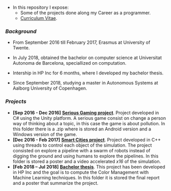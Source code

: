 
- In this repository I expose:
  - Some of the projects done along my Career as a programmer. 
  - [Curriculum Vitae](https://github.com/jordigc2/My-projects/blob/master/Curr%C3%ADculum.pdf).
  
### *Background*
- From September 2016 till February 2017, Erasmus at University of Twente.
- In July 2018, obtained the bachelor on computer science at Universitat Autonoma de Barcelona, speciallized on computation. 
- Intership in HP Inc for 6 months, where I developed my bachelor thesis.

- Since September 2018, studying a master in Autonomous Systems at Aalborg University of Copenhagen.

### *Projects*
- **\[Sep 2016 - Dec 2016]** [**Serious Gaming project**](https://github.com/jordigc2/My-projects/tree/master/Serious%20Gaming). Project developed in C# using the Unity platform. A serious game consist on change a person way of thinking about a topic, in this case the game is about pollution. In this folder there is a .zip where is stored an Android version and a Windows version of the game.
- **\[Dec 2016 - Feb 2017]** [**Smart Cities project**](https://github.com/jordigc2/My-projects/tree/master/Smart%20Cities). Project developed in C++ using threads to control each object of the simulation. The project consisted on explore a pipeline with a swarm of robots instead of digging the ground and using humans to explore the pipelines. In this folder is stored a poster and a video accelerated *x16* of the simulation.
- **\[Feb 2018 – Jul 2018]** [**Bachelor thesis**](https://github.com/jordigc2/My-projects/tree/master/Bachelor%20thesis). This project has been developed in HP Inc and the goal is to compute the Color Management with Machine Learning techniques. In this folder it is stored the final report and a poster that summarize the project. 
